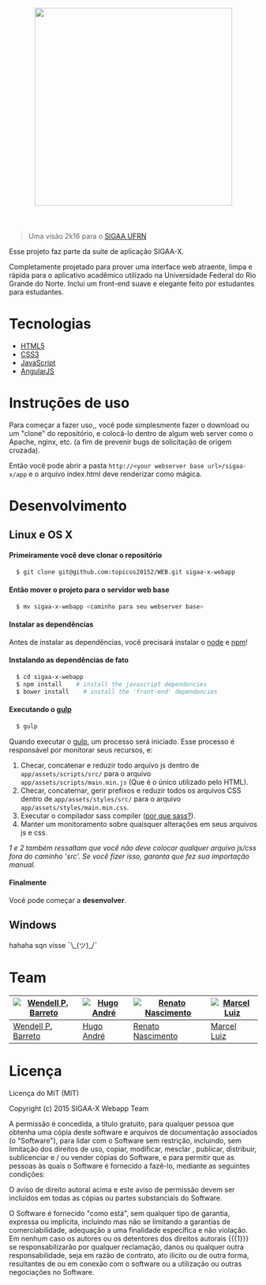 <h1 align="center">
	<br>
	<img width="400" src="https://rawgit.com/topicos20152/WEB/master/app/assets%40admin/images/logo.png">
	<br>
	<br>
</h1>

> Uma visão 2k16 para o <a href="https://sigaa.ufrn.br/" target="_blank">SIGAA UFRN</a>

Esse projeto faz parte da suíte de aplicação SIGAA-X. 


Completamente projetado para prover uma interface web atraente, limpa e rápida para o aplicativo acadêmico utilizado na Universidade Federal do Rio Grande do Norte. Inclui um front-end suave e elegante feito por estudantes para estudantes.

# Tecnologias
  * <a href="http://www.w3schools.com/html/html5_intro.asp" target="_blank">HTML5</a>
  * <a href="http://www.w3schools.com/css/css3_intro.asp" target="_blank">CSS3</a>
  * <a href="https://www.javascript.com/" target="_blank">JavaScript</a>
  * <a href="https://angularjs.org/" target="_blank">AngularJS</a>
  

# Instruções de uso

Para começar a fazer uso,, você pode simplesmente fazer o download ou um "clone" do repositório, e colocá-lo dentro de algum web server como o Apache, nginx, etc. (a fim de prevenir bugs de solicitação de origem cruzada).

Então você pode abrir a pasta `http://<your webserver base url>/sigaa-x/app` e o arquivo index.html deve renderizar como mágica.

# Desenvolvimento

## Linux e OS X

#### Primeiramente você deve clonar o repositório
```bash
  $ git clone git@github.com:topicos20152/WEB.git sigaa-x-webapp
```

#### Então mover o projeto para o servidor web  base
```bash
  $ mv sigaa-x-webapp <caminho para seu webserver base>
```

#### Instalar as dependências
Antes  de instalar as dependências, você precisará instalar o
<a href="https://nodejs.org/" target="_blank">node</a> e <a href="https://www.npmjs.com/" target="_blank">npm</a>!

#### Instalando as dependências de fato
```bash
  $ cd sigaa-x-webapp
  $ npm install    # install the javascript dependencies
  $ bower install    # install the 'front-end' dependencies
```

#### Executando o  <a href="http://gulpjs.com/" target="_blank">gulp</a>
```bash
  $ gulp
```
Quando executar o <a href="http://gulpjs.com/" target="_blank">gulp</a>, um processo será iniciado. Esse processo é responsável por monitorar seus recursos, e:
  1. Checar, concatenar e reduzir todo arquivo js dentro de `app/assets/scripts/src/` para o arquivo `app/assets/scripts/main.min.js` (Que é o único utilizado pelo HTML).
  2. Checar, concaternar, gerir prefixos e reduzir todos os arquivos CSS dentro de `app/assets/styles/src/` para o arquivo `app/assets/styles/main.min.css`.  
  3. Executar o compilador sass <a href="http://sass-lang.com/" target="_blank"></a> compiler (<a href="http://alistapart.com/article/why-sass" target="_blank">por que sass?</a>).
  4. Manter um monitoramento sobre quaisquer alterações em seus arquivos js e css.
  
*1 e 2 também ressaltam que você não deve colocar qualquer arquivo js/css fora do caminho 'src'. Se você fizer isso, garanta que fez sua importação manual.*

#### Finalmente
Você pode começar a **desenvolver**.

## Windows

hahaha sqn visse ¯\\\_(ツ)_/¯

# Team

[![Wendell P. Barreto](https://avatars2.githubusercontent.com/u/2782873?v=3&s=144)](https://github.com/wendellpbarreto) | [![Hugo André](https://avatars1.githubusercontent.com/u/8400059?v=3&s=144)](https://github.com/hugoandregg) | [![Renato Nascimento](https://avatars0.githubusercontent.com/u/4237373?v=3&s=144)](https://github.com/rhnasc) | [![Marcel Luiz](https://avatars1.githubusercontent.com/u/8753560?v=3&s=144)](https://github.com/marcelluiz96)
---|---|---|---
[Wendell P. Barreto](https://github.com/wendellpbarreto) | [Hugo André](https://github.com/hugoandregg) | [Renato Nascimento](https://github.com/rhnasc) | [Marcel Luiz](https://github.com/marcelluiz96)

# Licença

Licença do MIT (MIT)

Copyright (c) 2015 SIGAA-X Webapp Team



A permissão é concedida, a título gratuito, para qualquer pessoa que obtenha uma cópia deste software e arquivos de documentação associados (o "Software"), para lidar com o Software sem restrição, incluindo, sem limitação dos direitos de uso, copiar, modificar, mesclar , publicar, distribuir, sublicenciar e / ou vender cópias do Software, e para permitir que as pessoas às quais o Software é fornecido a fazê-lo, mediante as seguintes condições:

O aviso de direito autoral acima e este aviso de permissão devem ser incluídos em todas as cópias ou partes substanciais do Software.

O Software é fornecido "como está", sem qualquer tipo de garantia, expressa ou implícita, incluindo mas não se limitando a garantias de comerciabilidade, adequação a uma finalidade específica e não violação. Em nenhum caso os autores ou os detentores dos direitos autorais {{{1}}} se responsabilizarão por qualquer reclamação, danos ou qualquer outra responsabilidade, seja em razão de contrato, ato ilícito ou de outra forma, resultantes de ou em conexão com o software ou a utilização ou outras negociações no Software.
